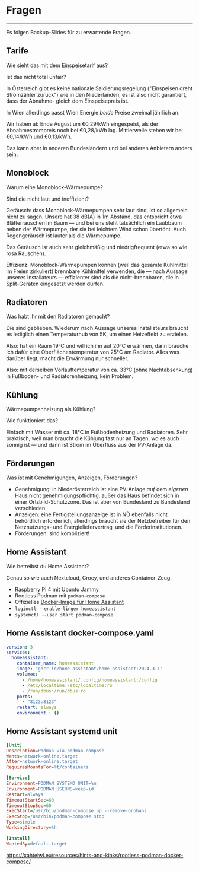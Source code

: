 <!-- .slide: data-timing="1" --> 
# Fragen <!-- .element class="hidden" -->

* * *

<!-- Note -->
Es folgen Backup-Slides für zu erwartende Fragen.


<!-- .slide: data-timing="1" --> 
## Tarife <!-- .element class="hidden" -->
Wie sieht das mit dem Einspeisetarif aus?

Ist das nicht total unfair?

<!-- Note -->
In Österreich gibt es keine nationale Saldierungsregelung ("Einspeisen dreht Stromzähler zurück") wie in den Niederlanden, es ist also nicht garantiert, dass der Abnahme- gleich dem Einspeisepreis ist.

In Wien allerdings passt Wien Energie *beide* Preise zweimal jährlich an.

Wir haben ab Ende August um €0,29/kWh eingespeist, als der Abnahmestrompreis noch bei €0,28/kWh lag.
Mittlerweile stehen wir bei €0,14/kWh und €0,13/kWh.

Das kann aber in anderen Bundesländern und bei anderen Anbietern anders sein.


<!-- .slide: data-timing="1" --> 
## Monoblock <!-- .element class="hidden" -->
Warum eine Monoblock-Wärmepumpe?

Sind die nicht laut und ineffizient?

<!-- Note -->
Geräusch: dass Monoblock-Wärmepumpen sehr laut sind, ist so allgemein nicht zu sagen.
Unsere hat 38 dB(A) in 1m Abstand, das entspricht etwa Blätterrauschen im Baum — und bei uns steht tatsächlich ein Laubbaum neben der Wärmepumpe, der sie bei leichtem Wind schon übertönt.
Auch Regengeräusch ist lauter als die Wärmepumpe.

Das Geräusch ist auch sehr gleichmäßig und niedrigfrequent (etwa so wie rosa Rauschen).

Effizienz: Monoblock-Wärmepumpen können (weil das gesamte Kühlmittel im Freien zirkuliert) brennbare Kühlmittel verwenden, die — nach Aussage unseres Installateurs — effizienter sind als die nicht-brennbaren, die in Split-Geräten eingesetzt werden dürfen.


<!-- .slide: data-timing="1" --> 
## Radiatoren <!-- .element class="hidden" -->

Was habt ihr mit den Radiatoren gemacht?

<!-- Note -->
Die sind geblieben.
Wiederum nach Aussage unseres Installateurs braucht es lediglich einen Temperaturhub von 5K, um einen Heizeffekt zu erzielen.

Also: hat ein Raum 19°C und will ich ihn auf 20°C erwärmen, dann brauche ich dafür eine Oberflächentemperatur von 25°C am Radiator.
Alles was darüber liegt, macht die Erwärmung nur schneller.

Also: mit derselben Vorlauftemperatur von ca. 33°C (ohne Nachtabsenkung) in Fußboden- und Radiatorenheizung, kein Problem.


<!-- .slide: data-timing="1" --> 
## Kühlung <!-- .element class="hidden" -->

Wärmepumpenheizung als Kühlung?

Wie funktioniert das?

<!-- Note -->
Einfach mit Wasser mit ca. 18°C in Fußbodenheizung und Radiatoren.
Sehr praktisch, weil man braucht die Kühlung fast nur an Tagen, wo es auch sonnig ist — und dann ist Strom im Überfluss aus der PV-Anlage da.


<!-- .slide: data-timing="1" --> 
## Förderungen <!-- .element class="hidden" -->

Was ist mit Genehmigungen, Anzeigen, Förderungen?

<!-- Note -->
* Genehmigung: in Niederösterreich ist eine PV-Anlage *auf* dem *eigenen* Haus nicht genehmigungspflichtig, außer das Haus befindet sich in einer Ortsbild-Schutzzone.
  Das ist aber von Bundesland zu Bundesland verschieden.
* Anzeigen: eine Fertigstellungsanzeige ist in NÖ ebenfalls nicht behördlich erforderlich, allerdings braucht sie der Netzbetreiber für den Netznutzungs- und Energieliefervertrag, und die Förderinstitutionen.
* Förderungen: sind kompliziert!


<!-- .slide: data-timing="1" -->
## Home Assistant <!-- .element class="hidden" -->

Wie betreibst du Home Assistant?

<!-- Note -->
Genau so wie auch Nextcloud, Grocy, und anderes Container-Zeug.

* Raspberry Pi 4 mit Ubuntu Jammy
* Rootless Podman mit `podman-compose`
* Offizielles [Docker-Image  für Home Assistant](https://hub.docker.com/r/homeassistant/home-assistant)
* `loginctl --enable-linger homeassistant`
* `systemctl --user start podman-compose`


<!-- .slide: data-timing="1" -->
## Home Assistant docker-compose.yaml <!-- .element class="hidden" -->

```yaml
version: 3
services:
  homeassistant:
    container_name: homeassistant
    image: "ghcr.io/home-assistant/home-assistant:2024.3.1"
    volumes:
      - /home/homeassistant/.config/homeassistant:/config
      - /etc/localtime:/etc/localtime:ro
      - /run/dbus:/run/dbus:ro
    ports:
      - "8123:8123"
    restart: always
    environment : {}
```


<!-- .slide: data-timing="1" -->
## Home Assistant systemd unit <!-- .element class="hidden" -->

```ini
[Unit]
Description=Podman via podman-compose
Wants=network-online.target
After=network-online.target
RequiresMountsFor=%t/containers

[Service]
Environment=PODMAN_SYSTEMD_UNIT=%n
Environment=PODMAN_USERNS=keep-id
Restart=always
TimeoutStartSec=60
TimeoutStopSec=60
ExecStart=/usr/bin/podman-compose up --remove-orphans
ExecStop=/usr/bin/podman-compose stop
Type=simple
WorkingDirectory=%h

[Install]
WantedBy=default.target
```

<https://xahteiwi.eu/resources/hints-and-kinks/rootless-podman-docker-compose/>
